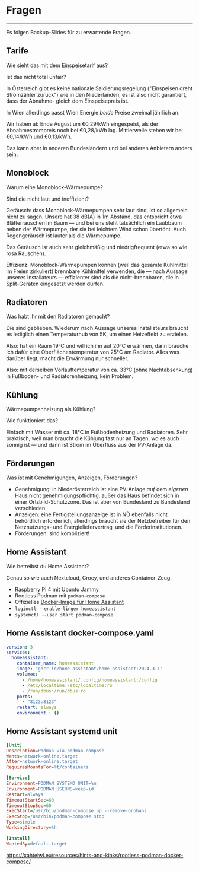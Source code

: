 <!-- .slide: data-timing="1" --> 
# Fragen <!-- .element class="hidden" -->

* * *

<!-- Note -->
Es folgen Backup-Slides für zu erwartende Fragen.


<!-- .slide: data-timing="1" --> 
## Tarife <!-- .element class="hidden" -->
Wie sieht das mit dem Einspeisetarif aus?

Ist das nicht total unfair?

<!-- Note -->
In Österreich gibt es keine nationale Saldierungsregelung ("Einspeisen dreht Stromzähler zurück") wie in den Niederlanden, es ist also nicht garantiert, dass der Abnahme- gleich dem Einspeisepreis ist.

In Wien allerdings passt Wien Energie *beide* Preise zweimal jährlich an.

Wir haben ab Ende August um €0,29/kWh eingespeist, als der Abnahmestrompreis noch bei €0,28/kWh lag.
Mittlerweile stehen wir bei €0,14/kWh und €0,13/kWh.

Das kann aber in anderen Bundesländern und bei anderen Anbietern anders sein.


<!-- .slide: data-timing="1" --> 
## Monoblock <!-- .element class="hidden" -->
Warum eine Monoblock-Wärmepumpe?

Sind die nicht laut und ineffizient?

<!-- Note -->
Geräusch: dass Monoblock-Wärmepumpen sehr laut sind, ist so allgemein nicht zu sagen.
Unsere hat 38 dB(A) in 1m Abstand, das entspricht etwa Blätterrauschen im Baum — und bei uns steht tatsächlich ein Laubbaum neben der Wärmepumpe, der sie bei leichtem Wind schon übertönt.
Auch Regengeräusch ist lauter als die Wärmepumpe.

Das Geräusch ist auch sehr gleichmäßig und niedrigfrequent (etwa so wie rosa Rauschen).

Effizienz: Monoblock-Wärmepumpen können (weil das gesamte Kühlmittel im Freien zirkuliert) brennbare Kühlmittel verwenden, die — nach Aussage unseres Installateurs — effizienter sind als die nicht-brennbaren, die in Split-Geräten eingesetzt werden dürfen.


<!-- .slide: data-timing="1" --> 
## Radiatoren <!-- .element class="hidden" -->

Was habt ihr mit den Radiatoren gemacht?

<!-- Note -->
Die sind geblieben.
Wiederum nach Aussage unseres Installateurs braucht es lediglich einen Temperaturhub von 5K, um einen Heizeffekt zu erzielen.

Also: hat ein Raum 19°C und will ich ihn auf 20°C erwärmen, dann brauche ich dafür eine Oberflächentemperatur von 25°C am Radiator.
Alles was darüber liegt, macht die Erwärmung nur schneller.

Also: mit derselben Vorlauftemperatur von ca. 33°C (ohne Nachtabsenkung) in Fußboden- und Radiatorenheizung, kein Problem.


<!-- .slide: data-timing="1" --> 
## Kühlung <!-- .element class="hidden" -->

Wärmepumpenheizung als Kühlung?

Wie funktioniert das?

<!-- Note -->
Einfach mit Wasser mit ca. 18°C in Fußbodenheizung und Radiatoren.
Sehr praktisch, weil man braucht die Kühlung fast nur an Tagen, wo es auch sonnig ist — und dann ist Strom im Überfluss aus der PV-Anlage da.


<!-- .slide: data-timing="1" --> 
## Förderungen <!-- .element class="hidden" -->

Was ist mit Genehmigungen, Anzeigen, Förderungen?

<!-- Note -->
* Genehmigung: in Niederösterreich ist eine PV-Anlage *auf* dem *eigenen* Haus nicht genehmigungspflichtig, außer das Haus befindet sich in einer Ortsbild-Schutzzone.
  Das ist aber von Bundesland zu Bundesland verschieden.
* Anzeigen: eine Fertigstellungsanzeige ist in NÖ ebenfalls nicht behördlich erforderlich, allerdings braucht sie der Netzbetreiber für den Netznutzungs- und Energieliefervertrag, und die Förderinstitutionen.
* Förderungen: sind kompliziert!


<!-- .slide: data-timing="1" -->
## Home Assistant <!-- .element class="hidden" -->

Wie betreibst du Home Assistant?

<!-- Note -->
Genau so wie auch Nextcloud, Grocy, und anderes Container-Zeug.

* Raspberry Pi 4 mit Ubuntu Jammy
* Rootless Podman mit `podman-compose`
* Offizielles [Docker-Image  für Home Assistant](https://hub.docker.com/r/homeassistant/home-assistant)
* `loginctl --enable-linger homeassistant`
* `systemctl --user start podman-compose`


<!-- .slide: data-timing="1" -->
## Home Assistant docker-compose.yaml <!-- .element class="hidden" -->

```yaml
version: 3
services:
  homeassistant:
    container_name: homeassistant
    image: "ghcr.io/home-assistant/home-assistant:2024.3.1"
    volumes:
      - /home/homeassistant/.config/homeassistant:/config
      - /etc/localtime:/etc/localtime:ro
      - /run/dbus:/run/dbus:ro
    ports:
      - "8123:8123"
    restart: always
    environment : {}
```


<!-- .slide: data-timing="1" -->
## Home Assistant systemd unit <!-- .element class="hidden" -->

```ini
[Unit]
Description=Podman via podman-compose
Wants=network-online.target
After=network-online.target
RequiresMountsFor=%t/containers

[Service]
Environment=PODMAN_SYSTEMD_UNIT=%n
Environment=PODMAN_USERNS=keep-id
Restart=always
TimeoutStartSec=60
TimeoutStopSec=60
ExecStart=/usr/bin/podman-compose up --remove-orphans
ExecStop=/usr/bin/podman-compose stop
Type=simple
WorkingDirectory=%h

[Install]
WantedBy=default.target
```

<https://xahteiwi.eu/resources/hints-and-kinks/rootless-podman-docker-compose/>
